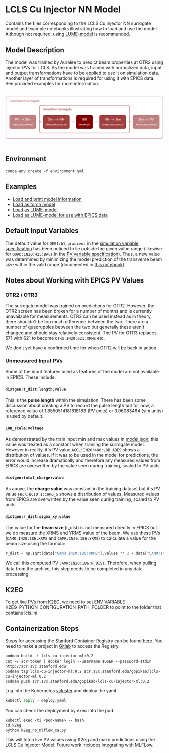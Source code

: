 # LCLS Cu Injector NN Model

Contains the files corresponding to the LCLS Cu injector NN surrogate model and example notebooks illustrating how to load and use the model. Although not required, using [LUME-model](https://github.com/slaclab/lume-model) is recommended.

## Model Description

The model was trained by Auralee to predict beam properties at OTR2 using injector PVs for LCLS. As the model was trained with normalized data, input and output transformations have to be applied to use it on simulation data. Another layer of transformations is required for using it with EPICS data. See provided examples for more information.

<br/>
<img src="transformers.png" alt="drawing" width="1000"/>
<br/><br/>

## Environment

```shell
conda env create -f environment.yml
```

## Examples

* [Load and print model information](info.ipynb)
* [Load as torch model](torch_model.ipynb)
* [Load as LUME-model](lume_model.ipynb)
* [Load as LUME-model for use with EPICS data](lume_model_epics.ipynb)

## Default Input Variables

The default value for `QE01:b1_gradient` in the [simulation variable specification](model/sim_variables.yml) has been noticed to lie outside the given value range (likewise for `QUAD:IN20:425:BACT` in the [PV variable specification](model/sim_variables.yml)).  Thus, a new value was determined by minimizing the model prediction of the transverse beam size within the valid range (documented in [this notebook](correct_inconsistent_default_value.ipynb)).

## Notes about Working with EPICS PV Values

### OTR2 / OTR3

The surrogate model was trained on predictions for OTR2. However, the OTR2 screen has been broken for a number of months and is currently unavailable for measurements. OTR3 can be used instead as in theory, there shouldn't be too much difference between the two. There are a number of quadrupoles between the two but generally these aren't changed and should stay relatively consistent. The PV for OTR3 replaces 571 with 621 to become `OTRS:IN20:621:XRMS` etc.

We don't yet have a confirmed time for when OTR2 will be back in action.

### Unmeasured Input PVs

Some of the input features used as features of the model are not available in EPICS. These include:

#### `distgen:t_dist:length:value`

This is the **pulse length** within the simulation. There has been some discussion about creating a PV to record the pulse length but for now, a reference value of 1.8550514181818183 (PV units) or 3.06083484 (sim units) is used by default.

#### `L0B_scale:voltage`

As demonstrated by the train input min and max values in [model.json](info/model.json), this value was treated as a constant when training the surrogate model. However in reality, it's PV value `ACCL:IN20:400:L0B_ADES` shows a distribution of values. If it was to be used in the model for predictions, the error would increase dramatically and therefore any measured values from EPICS are overwritten by the value seen during training, scaled to PV units.

#### `distgen:total_charge:value`

As above, the **charge value** was constant in the training dataset but it's PV value `FBCK:BCI0:1:CHRG_S` shows a distribution of values. Measured values from EPICS are overwritten by the value seen during training, scaled to PV units.

#### `distgen:r_dist:sigma_xy:value`

The value for the **beam size** (r_dist) is not measured directly in EPICS but we do measure the XRMS and YRMS value of the beam. We use these PVs (`CAMR:IN20:186:XRMS` and `CAMR:IN20:186:YRMS`) to calculate a value for the beam size using the formula:

```python
r_dist = np.sqrt(data["CAMR:IN20:186:XRMS"].values ** 2 + data["CAMR:IN20:186:YRMS"].values ** 2)
```

We call this computed PV `CAMR:IN20:186:R_DIST`. Therefore, when pulling data from the archive, this step needs to be completed in any data processing.

## K2EG

To get live PVs from K2EG, we need to set ENV VARIABLE K2EG_PYTHON_CONFIGURATION_PATH_FOLDER to point to the folder that contains lcls.ini

## Containerization Steps 

Steps for accessing the Stanford Container Registry can be found [here](https://docs.google.com/presentation/d/1RwIe0a0_7rOMosRrrxSBVvYLWTcBa9JFRROJaW1MyAY/edit?slide=id.g48a5b0b15c_0_32#slide=id.g48a5b0b15c_0_32). You need to make a project in [Gitlab](https://code.stanford.edu/) to access the Registry.

```console
podman build -t lcls-cu-injector-ml:0.2
cat ~/.scr-token | docker login --username $USER --password-stdin http://scr.svc.stanford.edu
podman tag lcls-cu-injector-ml:0.2 scr.svc.stanford.edu/gopikab/lcls-cu-injector-ml:0.2
podman push scr.svc.stanford.edu/gopikab/lcls-cu-injector-ml:0.2
```
Log into the Kubernetes [vcluster](https://k8s.slac.stanford.edu/ad-accel-online-ml) and deploy the yaml

```python
kubectl apply - deploy.yaml
```

You can check the deployment by exec into the pod. 

```console
kubectl exec -ti <pod-name> -- bash
cd k2eg
python k2eg_no_mlflow_ca.py
```
This will fetch live PV values using K2eg and make predictions using the LCLS Cu Injector Model. Future work includes integrating with MLFLow.
